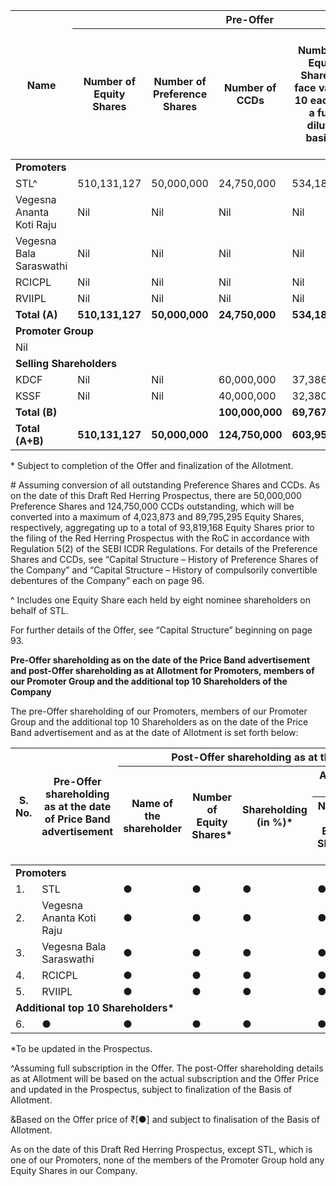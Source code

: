 <table><thead><tr><th rowspan="2">Name</th><th colspan="5">Pre-Offer</th><th colspan="2">Post-Offer*</th></tr><tr><th>Number of Equity Shares</th><th>Number of Preference Shares</th><th>Number of CCDs</th><th>Number of Equity Shares of face value ₹ 10 each (on a fully diluted basis)#</th><th>Percentage of pre-Offer paid-up Equity Share Capital (on a fully diluted basis)# (%)</th><th>Number of Equity Shares</th><th>Percentage of post-Offer paid-up Equity Share capital (%)</th></tr></thead><tbody><tr><td colspan="8"><strong>Promoters</strong></td></tr><tr><td>STL^</td><td>510,131,127</td><td>50,000,000</td><td>24,750,000</td><td>534,182,589</td><td>88.45</td><td>●</td><td>●</td></tr><tr><td>Vegesna Ananta Koti Raju</td><td>Nil</td><td>Nil</td><td>Nil</td><td>Nil</td><td>Nil</td><td>●</td><td>●</td></tr><tr><td>Vegesna Bala Saraswathi</td><td>Nil</td><td>Nil</td><td>Nil</td><td>Nil</td><td>Nil</td><td>●</td><td>●</td></tr><tr><td>RCICPL</td><td>Nil</td><td>Nil</td><td>Nil</td><td>Nil</td><td>Nil</td><td>●</td><td>●</td></tr><tr><td>RVIIPL</td><td>Nil</td><td>Nil</td><td>Nil</td><td>Nil</td><td>Nil</td><td>●</td><td>●</td></tr><tr><td><strong>Total (A)</strong></td><td><strong>510,131,127</strong></td><td><strong>50,000,000</strong></td><td><strong>24,750,000</strong></td><td><strong>534,182,589</strong></td><td><strong>88.45</strong></td><td></td><td></td></tr><tr><td colspan="8"><strong>Promoter Group</strong></td></tr><tr><td colspan="8">Nil</td></tr><tr><td colspan="8"><strong>Selling Shareholders</strong></td></tr><tr><td>KDCF</td><td>Nil</td><td>Nil</td><td>60,000,000</td><td>37,386,997</td><td>6.19</td><td>●</td><td>●</td></tr><tr><td>KSSF</td><td>Nil</td><td>Nil</td><td>40,000,000</td><td>32,380,709</td><td>5.36</td><td>●</td><td>●</td></tr><tr><td><strong>Total (B)</strong></td><td></td><td></td><td><strong>100,000,000</strong></td><td><strong>69,767,706</strong></td><td><strong>11.55</strong></td><td></td><td></td></tr><tr><td><strong>Total (A+B)</strong></td><td><strong>510,131,127</strong></td><td><strong>50,000,000</strong></td><td><strong>124,750,000</strong></td><td><strong>603,950,295</strong></td><td><strong>100.00</strong></td><td></td><td></td></tr></tbody></table>

\* Subject to completion of the Offer and finalization of the Allotment.

\# Assuming conversion of all outstanding Preference Shares and CCDs. As on the date of this Draft Red Herring Prospectus, there are 50,000,000 Preference Shares and 124,750,000 CCDs outstanding, which will be converted into a maximum of 4,023,873 and 89,795,295 Equity Shares, respectively, aggregating up to a total of 93,819,168 Equity Shares prior to the filing of the Red Herring Prospectus with the RoC in accordance with Regulation 5(2) of the SEBI ICDR Regulations. For details of the Preference Shares and CCDs, see “Capital Structure – History of Preference Shares of the Company” and “Capital Structure – History of compulsorily convertible debentures of the Company” each on page 96.

^ Includes one Equity Share each held by eight nominee shareholders on behalf of STL.

For further details of the Offer, see “Capital Structure” beginning on page 93.

**Pre-Offer shareholding as on the date of the Price Band advertisement and post-Offer shareholding as at Allotment for Promoters, members of our Promoter Group and the additional top 10 Shareholders of the Company**

The pre-Offer shareholding of our Promoters, members of our Promoter Group and the additional top 10 Shareholders as on the date of the Price Band advertisement and as at the date of Allotment is set forth below:

<table><thead><tr><th rowspan="3">S. No.</th><th rowspan="3">Pre-Offer shareholding as at the date of Price Band advertisement</th><th colspan="6">Post-Offer shareholding as at the date of Allotment^&</th></tr><tr><th rowspan="2">Name of the shareholder</th><th rowspan="2">Number of Equity Shares*</th><th rowspan="2">Shareholding (in %)*</th><th colspan="2">At the lower end of the price band (₹[●])</th><th colspan="2">At the upper end of the price band (₹[●])</th></tr><tr><th>Number of Equity Shares*(1)</th><th>Shareholding (in %)*</th><th>Number of Equity Shares*</th><th>Shareholding (in %)*</th></tr></thead><tbody><tr><td colspan="8"><strong>Promoters</strong></td></tr><tr><td>1.</td><td>STL</td><td>●</td><td>●</td><td>●</td><td>●</td><td>●</td><td>●</td></tr><tr><td>2.</td><td>Vegesna Ananta Koti Raju</td><td>●</td><td>●</td><td>●</td><td>●</td><td>●</td><td>●</td></tr><tr><td>3.</td><td>Vegesna Bala Saraswathi</td><td>●</td><td>●</td><td>●</td><td>●</td><td>●</td><td>●</td></tr><tr><td>4.</td><td>RCICPL</td><td>●</td><td>●</td><td>●</td><td>●</td><td>●</td><td>●</td></tr><tr><td>5.</td><td>RVIIPL</td><td>●</td><td>●</td><td>●</td><td>●</td><td>●</td><td>●</td></tr><tr><td colspan="8"><strong>Additional top 10 Shareholders*</strong></td></tr><tr><td>6.</td><td>●</td><td>●</td><td>●</td><td>●</td><td>●</td><td>●</td><td>●</td></tr></tbody></table>

\*To be updated in the Prospectus.

^Assuming full subscription in the Offer. The post-Offer shareholding details as at Allotment will be based on the actual subscription and the Offer Price and updated in the Prospectus, subject to finalization of the Basis of Allotment.

&Based on the Offer price of ₹[●] and subject to finalisation of the Basis of Allotment.

As on the date of this Draft Red Herring Prospectus, except STL, which is one of our Promoters, none of the members of the Promoter Group hold any Equity Shares in our Company.